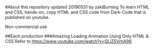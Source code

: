 #About this repository
 updated 20190531 by zakiBurning
  To learn HTML and CSS, hands-on, copy HTML and CSS code from Dark-Code 
  that is published on youtube.

  Non-commercial use


##Each production
###Amazing Loading Animation Using Only HTML & CSS
 Refer to https://www.youtube.com/watch?v=QLiZ5VrhA98

